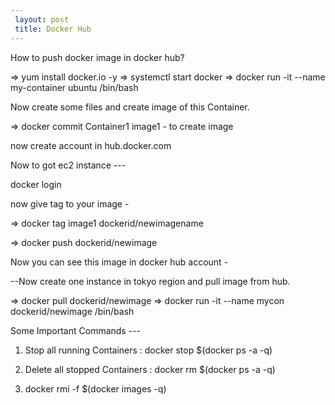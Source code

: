 ```yaml
---
 layout: post
 title: Docker Hub
---
```


How to push docker image in docker hub?

=> yum install docker.io -y
=> systemctl start docker
=> docker run -it --name my-container ubuntu /bin/bash

Now create some files and create image of this Container.


=> docker commit Container1  image1    - to create image

now create account in hub.docker.com

Now to got ec2 instance  ---

docker login 

now give tag to your image -

=> docker tag image1  dockerid/newimagename

=> docker push dockerid/newimage



Now you can see this image in docker hub account -

--Now create one instance in tokyo region and pull image from hub.

=> docker pull dockerid/newimage
=> docker run -it --name mycon dockerid/newimage  /bin/bash


Some Important Commands ---

1. Stop all running Containers : docker stop $(docker ps -a  -q)

2. Delete all stopped Containers : docker rm $(docker ps -a -q)

3. docker rmi -f $(docker images -q)
